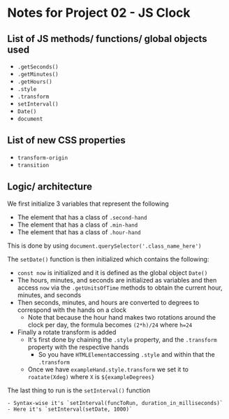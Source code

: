 # Notes for Project 02 - JS Clock

## List of JS methods/ functions/ global objects used

- `.getSeconds()`
- `.getMinutes()`
- `.getHours()`
- `.style`
- `.transform`
- `setInterval()`
- `Date()`
- `document`

## List of new CSS properties

- `transform-origin`
- `transition`

## Logic/ architecture

We first initialize 3 variables that represent the following

- The element that has a class of `.second-hand`
- The element that has a class of `.min-hand`
- The element that has a class of `.hour-hand`

This is done by using `document.querySelector('.class_name_here')`

The `setDate()` function is then initialized which contains the following:

- `const now` is initialized and it is defined as the global object `Date()`
- The hours, minutes, and seconds are initialized as variables and then access `now` via the `.getUnitsOfTime` methods to obtain the current hour, minutes, and seconds
- Then seconds, minutes, and hours are converted to degrees to correspond with the hands on a clock
    - Note that because the hour hand makes two rotations around the clock per day, the formula becomes `(2*h)/24` where `h=24`
- Finally a rotate transform is added
    - It's first done by chaining the `.style` property, and the `.transform` property with the respective hands
        - So you have `HTMLElement`accessing `.style` and within that the `.transform`
    - Once we have `exampleHand.style.transform` we set it to `roatate(Xdeg)` where `X` is `${exampleDegrees}`

The last thing to run is the `setInterval()` function

    - Syntax-wise it's `setInterval(funcToRun, duration_in_milliseconds)`
    - Here it's `setInterval(setDate, 1000)`
